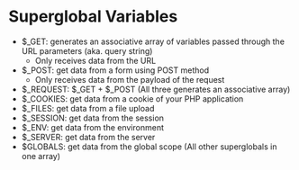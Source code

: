 # Superglobal Variables
- $_GET: generates an associative array of variables passed through the URL parameters (aka. query string)
  - Only receives data from the URL
- $_POST: get data from a form using POST method
  - Only receives data from the payload of the request
- $_REQUEST: $_GET + $_POST (All three generates an associative array)
- $_COOKIES: get data from a cookie of your PHP application
- $_FILES: get data from a file upload
- $_SESSION: get data from the session
- $_ENV: get data from the environment
- $_SERVER: get data from the server
- $GLOBALS: get data from the global scope (All other superglobals in one array)